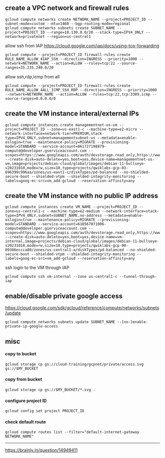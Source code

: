 

## create a VPC network and firewall rules

```
gcloud compute networks create NETWORK_NAME --project=PROJECT_ID --subnet-mode=custom --mtu=1460 --bgp-routing-mode=regional
gcloud compute networks subnets create SUBNET_NAME --project=PROJECT_ID --range=10.130.0.0/20 --stack-type=IPV4_ONLY --network=privatenet --region=us-central1
```
allow ssh from IAP <https://cloud.google.com/iap/docs/using-tcp-forwarding>
```
gcloud compute --project=PROJECT_ID firewall-rules create RULE_NAME_ALLOW_4IAP_SSH --direction=INGRESS --priority=1000 --network=NETWORK_NAME --action=ALLOW --rules=tcp:22 --source-ranges=35.235.240.0/20
```
allow ssh,rdp,icmp from all
```
gcloud compute --project=PROJECT_ID firewall-rules create RULE_NAME_ALLOW_4ALL_ICMP_SSH_RDP --direction=INGRESS --priority=1000 --network=NETWORK_NAME --action=ALLOW --rules=tcp:22,tcp:3389,icmp --source-ranges=0.0.0.0/0
```

## create the VM instance interal/external IPs

```
gcloud compute instances create managementnet-us-vm --project=PROJECT_ID --zone=us-east1-c --machine-type=e2-micro --network-interface=network-tier=PREMIUM,stack-type=IPV4_ONLY,subnet=managementsubnet-us --metadata=enable-oslogin=true --maintenance-policy=MIGRATE --provisioning-model=STANDARD --service-account=861727198879-compute@developer.gserviceaccount.com --scopes=https://www.googleapis.com/auth/devstorage.read_only,https://www.googleapis.com/auth/logging.write,https://www.googleapis.com/auth/monitoring.write,https://www.googleapis.com/auth/servicecontrol,https://www.googleapis.com/auth/service.management.readonly,https://www.googleapis.com/auth/trace.append --create-disk=auto-delete=yes,boot=yes,device-name=managementnet-us-vm,image=projects/debian-cloud/global/images/debian-11-bullseye-v20231010,mode=rw,size=10,type=projects/qwiklabs-gcp-03-696399c996aa/zones/us-east1-c/diskTypes/pd-balanced --no-shielded-secure-boot --shielded-vtpm --shielded-integrity-monitoring --labels=goog-ec-src=vm_add-gcloud --reservation-affinity=any
```

## create the VM instance with no public IP address

```
gcloud compute instances create VM_NAME --project=PROJECT_ID --zone=us-central1-c --machine-type=e2-medium --network-interface=stack-type=IPV4_ONLY,subnet=SUBNET_NAME,no-address --metadata=enable-oslogin=true --maintenance-policy=MIGRATE --provisioning-model=STANDARD --service-account=618567071006-compute@developer.gserviceaccount.com --scopes=https://www.googleapis.com/auth/devstorage.read_only,https://www.googleapis.com/auth/logging.write,https://www.googleapis.com/auth/monitoring.write,https://www.googleapis.com/auth/servicecontrol,https://www.googleapis.com/auth/service.management.readonly,https://www.googleapis.com/auth/trace.append --create-disk=auto-delete=yes,boot=yes,device-name=vm-internal,image=projects/debian-cloud/global/images/debian-11-bullseye-v20231010,mode=rw,size=10,type=projects/qwiklabs-gcp-00-09386eccca80/zones/us-central1-a/diskTypes/pd-balanced --no-shielded-secure-boot --shielded-vtpm --shielded-integrity-monitoring --labels=goog-ec-src=vm_add-gcloud --reservation-affinity=any
```
ssh login to the VM through IAP
```
gcloud compute ssh vm-internal --zone us-central1-c --tunnel-through-iap
```

## enable/disable private google access
<https://cloud.google.com/sdk/gcloud/reference/compute/networks/subnets/update>
```
gcloud compute networks subnets update SUBNET_NAME --[no-]enable-private-ip-google-access
```



## misc

#### copy to bucket
`gcloud storage cp gs://cloud-training/gcpnet/private/access.svg gs://$MY_BUCKET`

#### copy from bucket
`gcloud storage cp gs://$MY_BUCKET/*.svg .`

#### configure project ID
`gcloud config set project PROJECT_ID`

#### check default route
`gcloud compute routes list --filter="default-internet-gateway NETWORK_NAME"`


---

<https://brainly.in/question/14949411>

